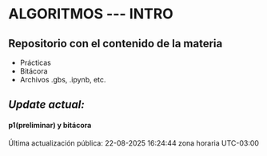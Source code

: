 # ALGORITMOS --- INTRO

## Repositorio con el contenido de la materia

- Prácticas
- Bitácora
- Archivos .gbs, .ipynb, etc.

## *Update actual:* 
#### p1(preliminar) y bitácora


Última actualización pública: 22-08-2025 16:24:44 zona horaria UTC-03:00
